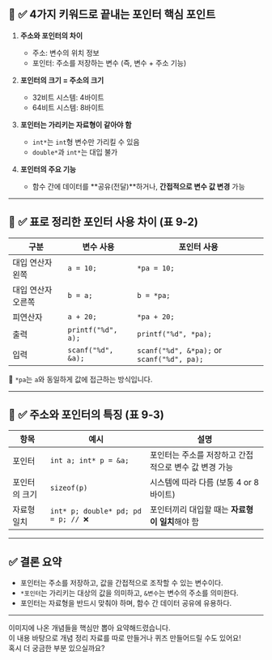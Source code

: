 ## 📌 ✅ 4가지 키워드로 끝내는 포인터 핵심 포인트

1. **주소와 포인터의 차이**
   - 주소: 변수의 위치 정보
   - 포인터: 주소를 저장하는 변수 (즉, 변수 + 주소 기능)

2. **포인터의 크기 = 주소의 크기**
   - 32비트 시스템: 4바이트  
   - 64비트 시스템: 8바이트

3. **포인터는 가리키는 자료형이 같아야 함**
   - `int*`는 `int`형 변수만 가리킬 수 있음  
   - `double*`과 `int*`는 대입 불가

4. **포인터의 주요 기능**
   - 함수 간에 데이터를 **공유(전달)**하거나, **간접적으로 변수 값 변경** 가능

---

## 📌 ✅ 표로 정리한 포인터 사용 차이 (표 9-2)

| 구분 | 변수 사용 | 포인터 사용 |
|------|-----------|-------------|
| 대입 연산자 왼쪽 | `a = 10;` | `*pa = 10;` |
| 대입 연산자 오른쪽 | `b = a;` | `b = *pa;` |
| 피연산자 | `a + 20;` | `*pa + 20;` |
| 출력 | `printf("%d", a);` | `printf("%d", *pa);` |
| 입력 | `scanf("%d", &a);` | `scanf("%d", &*pa);` or `scanf("%d", pa);` |

📌 `*pa`는 `a`와 동일하게 값에 접근하는 방식입니다.

---

## 📌 ✅ 주소와 포인터의 특징 (표 9-3)

| 항목 | 예시 | 설명 |
|------|------|------|
| 포인터 | `int a; int* p = &a;` | 포인터는 주소를 저장하고 간접적으로 변수 값 변경 가능 |
| 포인터의 크기 | `sizeof(p)` | 시스템에 따라 다름 (보통 4 or 8바이트) |
| 자료형 일치 | `int* p; double* pd; pd = p; // ❌` | 포인터끼리 대입할 때는 **자료형이 일치**해야 함 |

---

## ✅ 결론 요약

- 포인터는 주소를 저장하고, 값을 간접적으로 조작할 수 있는 변수이다.
- `*포인터`는 가리키는 대상의 값을 의미하고, `&변수`는 변수의 주소를 의미한다.
- 포인터는 자료형을 반드시 맞춰야 하며, 함수 간 데이터 공유에 유용하다.

---

이미지에 나온 개념들을 핵심만 뽑아 요약해드렸습니다.  
이 내용 바탕으로 개념 정리 자료를 따로 만들거나 퀴즈 만들어드릴 수도 있어요!  
혹시 더 궁금한 부분 있으실까요?